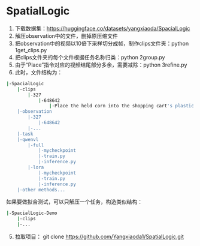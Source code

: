 # SpatialLogic

1. 下载数据集：https://huggingface.co/datasets/yangxiaoda/SpacialLogic
2. 解压observation中的文件，删掉原压缩文件
3. 把observation中的视频以10倍下采样切分成帧，制作clips文件夹：python 1get_clips.py
4. 把clips文件夹的每个文件根据任务名称归类：python 2group.py
5. 由于“Place”指令对应的视频结尾部分多余，需要减除：python 3refine.py
6. 此时，文件结构为：
```bash
|-SpacialLogic
    |-clips
        |-327
            |-648642
                |-Place the held corn into the shopping cart's plastic bag.
    |-observation
        |-327
            |-648642
        |-...
    |-task
    |-qwenvl
        |-full
            |-mycheckpoint
            |-train.py
            |-inference.py
        |-lora
            |-mycheckpoint
            |-train.py
            |-inference.py
    |-other methods...
```
如果要做拟合测试，可以只解压一个任务，构造类似结构：
```bash
|-SpacialLogic-Demo
    |-clips
    |-...
```
5. 拉取项目：
git clone https://github.com/Yangxiaoda1/SpatialLogic.git
